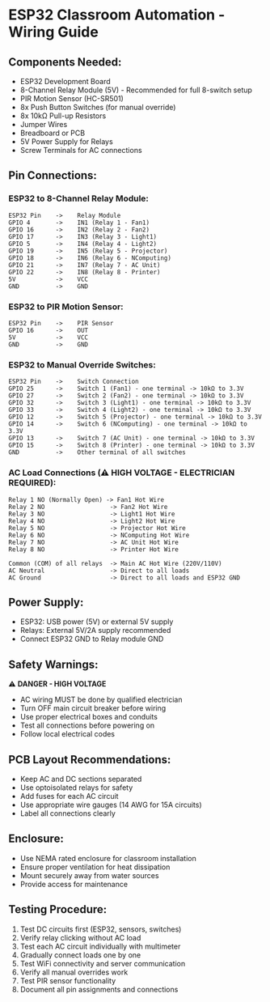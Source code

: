
# ESP32 Classroom Automation - Wiring Guide

## Components Needed:
- ESP32 Development Board
- 8-Channel Relay Module (5V) - Recommended for full 8-switch setup
- PIR Motion Sensor (HC-SR501)
- 8x Push Button Switches (for manual override)
- 8x 10kΩ Pull-up Resistors
- Jumper Wires
- Breadboard or PCB
- 5V Power Supply for Relays
- Screw Terminals for AC connections

## Pin Connections:

### ESP32 to 8-Channel Relay Module:
```
ESP32 Pin    ->    Relay Module
GPIO 4       ->    IN1 (Relay 1 - Fan1)
GPIO 16      ->    IN2 (Relay 2 - Fan2)
GPIO 17      ->    IN3 (Relay 3 - Light1)
GPIO 5       ->    IN4 (Relay 4 - Light2)
GPIO 19      ->    IN5 (Relay 5 - Projector)
GPIO 18      ->    IN6 (Relay 6 - NComputing)
GPIO 21      ->    IN7 (Relay 7 - AC Unit)
GPIO 22      ->    IN8 (Relay 8 - Printer)
5V           ->    VCC
GND          ->    GND
```

### ESP32 to PIR Motion Sensor:
```
ESP32 Pin    ->    PIR Sensor
GPIO 16      ->    OUT
5V           ->    VCC  
GND          ->    GND
```

### ESP32 to Manual Override Switches:
```
ESP32 Pin    ->    Switch Connection
GPIO 25      ->    Switch 1 (Fan1) - one terminal -> 10kΩ to 3.3V
GPIO 27      ->    Switch 2 (Fan2) - one terminal -> 10kΩ to 3.3V
GPIO 32      ->    Switch 3 (Light1) - one terminal -> 10kΩ to 3.3V
GPIO 33      ->    Switch 4 (Light2) - one terminal -> 10kΩ to 3.3V
GPIO 12      ->    Switch 5 (Projector) - one terminal -> 10kΩ to 3.3V
GPIO 14      ->    Switch 6 (NComputing) - one terminal -> 10kΩ to 3.3V
GPIO 13      ->    Switch 7 (AC Unit) - one terminal -> 10kΩ to 3.3V
GPIO 15      ->    Switch 8 (Printer) - one terminal -> 10kΩ to 3.3V
GND          ->    Other terminal of all switches
```

### AC Load Connections (⚠️ HIGH VOLTAGE - ELECTRICIAN REQUIRED):
```
Relay 1 NO (Normally Open) -> Fan1 Hot Wire
Relay 2 NO                  -> Fan2 Hot Wire
Relay 3 NO                  -> Light1 Hot Wire
Relay 4 NO                  -> Light2 Hot Wire
Relay 5 NO                  -> Projector Hot Wire
Relay 6 NO                  -> NComputing Hot Wire
Relay 7 NO                  -> AC Unit Hot Wire
Relay 8 NO                  -> Printer Hot Wire

Common (COM) of all relays  -> Main AC Hot Wire (220V/110V)
AC Neutral                  -> Direct to all loads
AC Ground                   -> Direct to all loads and ESP32 GND
```

## Power Supply:
- ESP32: USB power (5V) or external 5V supply
- Relays: External 5V/2A supply recommended
- Connect ESP32 GND to Relay module GND

## Safety Warnings:
⚠️ **DANGER - HIGH VOLTAGE**
- AC wiring MUST be done by qualified electrician
- Turn OFF main circuit breaker before wiring
- Use proper electrical boxes and conduits  
- Test all connections before powering on
- Follow local electrical codes

## PCB Layout Recommendations:
- Keep AC and DC sections separated
- Use optoisolated relays for safety
- Add fuses for each AC circuit
- Use appropriate wire gauges (14 AWG for 15A circuits)
- Label all connections clearly

## Enclosure:
- Use NEMA rated enclosure for classroom installation
- Ensure proper ventilation for heat dissipation
- Mount securely away from water sources
- Provide access for maintenance

## Testing Procedure:
1. Test DC circuits first (ESP32, sensors, switches)
2. Verify relay clicking without AC load
3. Test each AC circuit individually with multimeter
4. Gradually connect loads one by one
5. Test WiFi connectivity and server communication
6. Verify all manual overrides work
7. Test PIR sensor functionality
8. Document all pin assignments and connections
